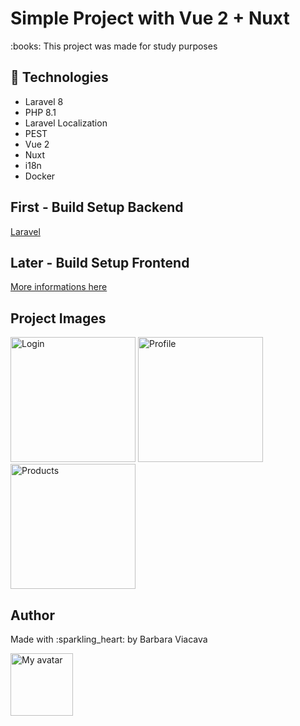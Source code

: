 # Simple Project with Vue 2 + Nuxt

<p>:books: This project was made for study purposes</p>

## :space_invader: Technologies

- Laravel 8
- PHP 8.1
- Laravel Localization
- PEST
- Vue 2
- Nuxt
- i18n
- Docker

## First - Build Setup Backend

[Laravel](laravel/README.md)

## Later - Build Setup Frontend

[More informations here](frontend/README.md)

## Project Images
<p float="left">
    <img src="https://user-images.githubusercontent.com/25326917/218339019-3fa4de32-2a74-46c1-ae79-517ec0771c19.png" alt="Login" style="width: 200px">
    <img src="https://user-images.githubusercontent.com/25326917/218339036-7c0a6061-f183-4b13-a1e8-e5c319641103.png" alt="Profile" style="width: 200px">
    <img src="https://user-images.githubusercontent.com/25326917/218339028-f9553101-89fa-4e5b-94d0-df7eca88c83e.png" alt="Products" style="width: 200px">
</p>

## Author
<p>Made with :sparkling_heart: by Barbara Viacava</p>
<img src="https://avatars.githubusercontent.com/u/25326917?v=4" style="width:100px;" alt="My avatar">